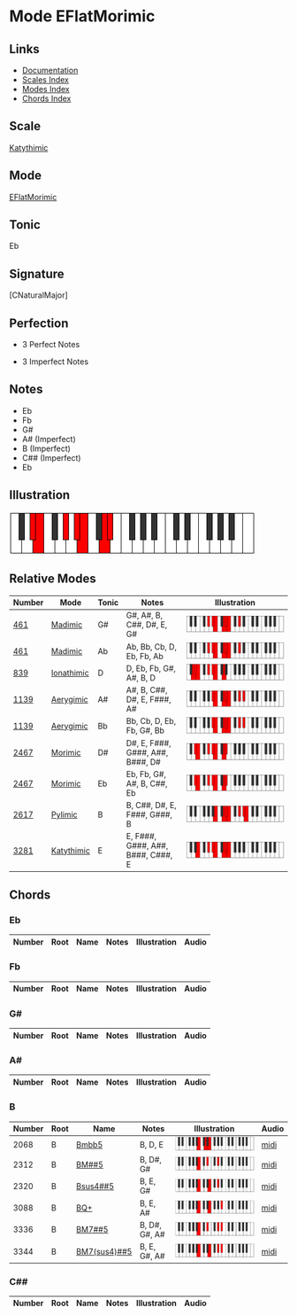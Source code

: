 # Mode EFlatMorimic

## Links

- [Documentation](index.md)
- [Scales Index](Scales.md)
- [Modes Index](Modes.md)
- [Chords Index](Chords.md)

## Scale

[Katythimic](ScaleKatythimic.md)

## Mode

[EFlatMorimic](ModeEFlatMorimic.md)

## Tonic

Eb

## Signature

[CNaturalMajor]

## Perfection

 - 3 Perfect Notes

 - 3 Imperfect Notes

## Notes

- Eb
- Fb
- G#
- A# (Imperfect)
- B (Imperfect)
- C## (Imperfect)
- Eb

## Illustration

![EFlatMorimic](ModeEFlatMorimic.png)

## Relative Modes

| Number | Mode | Tonic | Notes | Illustration |
|--------|------|-------|-------|--------------|
| [461](https://ianring.com/musictheory/scales/461) | [Madimic](ModeMadimic.md) | G# | G#, A#, B, C##, D#, E, G# | ![GSharpMadimic](ModeGSharpMadimic.png) |
| [461](https://ianring.com/musictheory/scales/461) | [Madimic](ModeMadimic.md) | Ab | Ab, Bb, Cb, D, Eb, Fb, Ab | ![AFlatMadimic](ModeAFlatMadimic.png) |
| [839](https://ianring.com/musictheory/scales/839) | [Ionathimic](ModeIonathimic.md) | D | D, Eb, Fb, G#, A#, B, D | ![DNaturalIonathimic](ModeDNaturalIonathimic.png) |
| [1139](https://ianring.com/musictheory/scales/1139) | [Aerygimic](ModeAerygimic.md) | A# | A#, B, C##, D#, E, F###, A# | ![ASharpAerygimic](ModeASharpAerygimic.png) |
| [1139](https://ianring.com/musictheory/scales/1139) | [Aerygimic](ModeAerygimic.md) | Bb | Bb, Cb, D, Eb, Fb, G#, Bb | ![BFlatAerygimic](ModeBFlatAerygimic.png) |
| [2467](https://ianring.com/musictheory/scales/2467) | [Morimic](ModeMorimic.md) | D# | D#, E, F###, G###, A##, B###, D# | ![DSharpMorimic](ModeDSharpMorimic.png) |
| [2467](https://ianring.com/musictheory/scales/2467) | [Morimic](ModeMorimic.md) | Eb | Eb, Fb, G#, A#, B, C##, Eb | ![EFlatMorimic](ModeEFlatMorimic.png) |
| [2617](https://ianring.com/musictheory/scales/2617) | [Pylimic](ModePylimic.md) | B | B, C##, D#, E, F###, G###, B | ![BNaturalPylimic](ModeBNaturalPylimic.png) |
| [3281](https://ianring.com/musictheory/scales/3281) | [Katythimic](ModeKatythimic.md) | E | E, F###, G###, A##, B###, C###, E | ![ENaturalKatythimic](ModeENaturalKatythimic.png) |

## Chords

### Eb

| Number | Root | Name | Notes | Illustration | Audio |
|--------|------|------|-------|--------------|-------|

### Fb

| Number | Root | Name | Notes | Illustration | Audio |
|--------|------|------|-------|--------------|-------|

### G#

| Number | Root | Name | Notes | Illustration | Audio |
|--------|------|------|-------|--------------|-------|

### A#

| Number | Root | Name | Notes | Illustration | Audio |
|--------|------|------|-------|--------------|-------|

### B

| Number | Root | Name | Notes | Illustration | Audio |
|--------|------|------|-------|--------------|-------|
| 2068 | B | [Bmbb5](ChordBNaturalMinorDoubleFlatFifth.md) | B, D, E | ![Bmbb5](ChordBNaturalMinorDoubleFlatFifthRootPosition.png) | [midi](ChordBNaturalMinorDoubleFlatFifthRootPosition.mid) |
| 2312 | B | [BM##5](ChordBNaturalMajorDoubleSharpFifth.md) | B, D#, G# | ![BM##5](ChordBNaturalMajorDoubleSharpFifthRootPosition.png) | [midi](ChordBNaturalMajorDoubleSharpFifthRootPosition.mid) |
| 2320 | B | [Bsus4##5](ChordBNaturalSuspendedFourthDoubleSharpFifth.md) | B, E, G# | ![Bsus4##5](ChordBNaturalSuspendedFourthDoubleSharpFifthRootPosition.png) | [midi](ChordBNaturalSuspendedFourthDoubleSharpFifthRootPosition.mid) |
| 3088 | B | [BQ+](ChordBNaturalQuartalAugmented.md) | B, E, A# | ![BQ+](ChordBNaturalQuartalAugmentedRootPosition.png) | [midi](ChordBNaturalQuartalAugmentedRootPosition.mid) |
| 3336 | B | [BM7##5](ChordBNaturalMajorSeventhDoubleSharpFifth.md) | B, D#, G#, A# | ![BM7##5](ChordBNaturalMajorSeventhDoubleSharpFifthRootPosition.png) | [midi](ChordBNaturalMajorSeventhDoubleSharpFifthRootPosition.mid) |
| 3344 | B | [BM7(sus4)##5](ChordBNaturalMajorSeventhSuspendedFourthDoubleSharpFifth.md) | B, E, G#, A# | ![BM7(sus4)##5](ChordBNaturalMajorSeventhSuspendedFourthDoubleSharpFifthRootPosition.png) | [midi](ChordBNaturalMajorSeventhSuspendedFourthDoubleSharpFifthRootPosition.mid) |

### C##

| Number | Root | Name | Notes | Illustration | Audio |
|--------|------|------|-------|--------------|-------|

